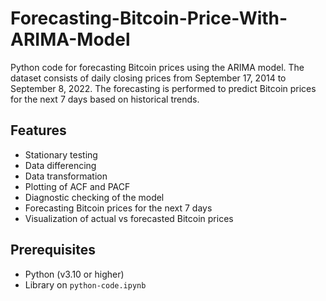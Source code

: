 # Forecasting-Bitcoin-Price-With-ARIMA-Model
Python code for forecasting Bitcoin prices using the ARIMA model. The dataset consists of daily closing prices from September 17, 2014 to September 8, 2022. The forecasting is performed to predict Bitcoin prices for the next 7 days based on historical trends.

## Features

- Stationary testing
- Data differencing
- Data transformation
- Plotting of ACF and PACF
- Diagnostic checking of the model
- Forecasting Bitcoin prices for the next 7 days
- Visualization of actual vs forecasted Bitcoin prices

## Prerequisites

- Python (v3.10 or higher)
- Library on `python-code.ipynb`
